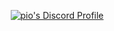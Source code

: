 <p align="center">
    <a href="https://discord.com/users/736472505224527902">
        <img src="https://dsc-readme.tsuni.dev/api/user/736472505224527902?theme=nitroDark&primaryColor=292628&accentColor=AA058E&width=370&animate=true" alt="pio's Discord Profile"/>
    </a>
</p>
